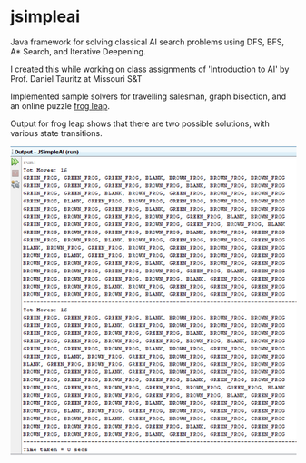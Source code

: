 # jsimpleai
Java framework for solving classical AI search problems using DFS, BFS, A* Search, and Iterative Deepening.

I created this while working on class assignments of 'Introduction to AI' by Prof. Daniel Tauritz at Missouri S&T

Implemented sample solvers for travelling salesman, graph bisection, and an online puzzle [frog leap](http://www.justriddlesandmore.com/frogleap.html).

Output for frog leap shows that there are two possible solutions, with various state transitions.

![Solution to frog leap puzzle](/solution.png "Solution to frog leap puzzle")
